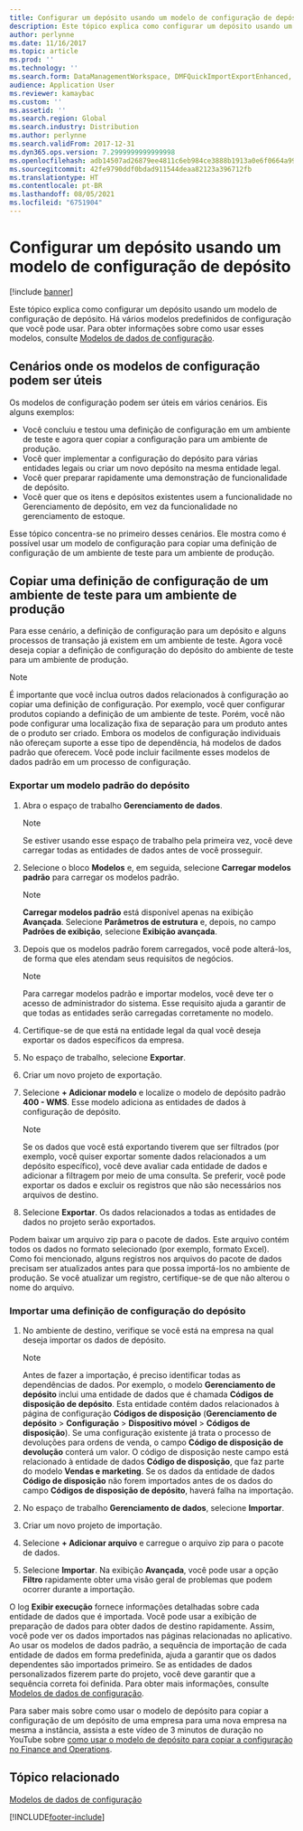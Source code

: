 ```yaml
---
title: Configurar um depósito usando um modelo de configuração de depósito
description: Este tópico explica como configurar um depósito usando um modelo de configuração de depósito.
author: perlynne
ms.date: 11/16/2017
ms.topic: article
ms.prod: ''
ms.technology: ''
ms.search.form: DataManagementWorkspace, DMFQuickImportExportEnhanced, DMFDefinitionGroupTemplate, DMFEntityTemplateDefinitionLoadDialog
audience: Application User
ms.reviewer: kamaybac
ms.custom: ''
ms.assetid: ''
ms.search.region: Global
ms.search.industry: Distribution
ms.author: perlynne
ms.search.validFrom: 2017-12-31
ms.dyn365.ops.version: 7.2999999999999998
ms.openlocfilehash: adb14507ad26879ee4811c6eb984ce3888b1913a0e6f0664a99079ba49f1a4c5
ms.sourcegitcommit: 42fe9790ddf0bdad911544deaa82123a396712fb
ms.translationtype: HT
ms.contentlocale: pt-BR
ms.lasthandoff: 08/05/2021
ms.locfileid: "6751904"
---
```

# <a name="set-up-a-warehouse-by-using-a-warehouse-configuration-template"></a>Configurar um depósito usando um modelo de configuração de depósito

[!include [banner](../includes/banner.md)]

Este tópico explica como configurar um depósito usando um modelo de configuração de depósito. Há vários modelos predefinidos de configuração que você pode usar. Para obter informações sobre como usar esses modelos, consulte [Modelos de dados de configuração](../../fin-ops-core/dev-itpro/data-entities/configuration-data-templates.md).

## <a name="scenarios-where-configuration-templates-can-be-helpful"></a>Cenários onde os modelos de configuração podem ser úteis

Os modelos de configuração podem ser úteis em vários cenários. Eis alguns exemplos:

- Você concluiu e testou uma definição de configuração em um ambiente de teste e agora quer copiar a configuração para um ambiente de produção.
- Você quer implementar a configuração do depósito para várias entidades legais ou criar um novo depósito na mesma entidade legal.
- Você quer preparar rapidamente uma demonstração de funcionalidade de depósito.
- Você quer que os itens e depósitos existentes usem a funcionalidade no Gerenciamento de depósito, em vez da funcionalidade no gerenciamento de estoque.

Esse tópico concentra-se no primeiro desses cenários. Ele mostra como é possível usar um modelo de configuração para copiar uma definição de configuração de um ambiente de teste para um ambiente de produção.

## <a name="copy-a-configuration-setup-from-a-test-environment-to-a-production-environment"></a>Copiar uma definição de configuração de um ambiente de teste para um ambiente de produção

Para esse cenário, a definição de configuração para um depósito e alguns processos de transação já existem em um ambiente de teste. Agora você deseja copiar a definição de configuração do depósito do ambiente de teste para um ambiente de produção.

> [!NOTE]
> É importante que você inclua outros dados relacionados à configuração ao copiar uma definição de configuração. Por exemplo, você quer configurar produtos copiando a definição de um ambiente de teste. Porém, você não pode configurar uma localização fixa de separação para um produto antes de o produto ser criado. Embora os modelos de configuração individuais não ofereçam suporte a esse tipo de dependência, há modelos de dados padrão que oferecem. Você pode incluir facilmente esses modelos de dados padrão em um processo de configuração.

### <a name="export-a-default-warehouse-template"></a>Exportar um modelo padrão do depósito 

1. Abra o espaço de trabalho **Gerenciamento de dados**.

    > [!NOTE]
    > Se estiver usando esse espaço de trabalho pela primeira vez, você deve carregar todas as entidades de dados antes de você prosseguir.

2. Selecione o bloco **Modelos** e, em seguida, selecione **Carregar modelos padrão** para carregar os modelos padrão.

    > [!NOTE]
    > **Carregar modelos padrão** está disponível apenas na exibição **Avançada**. Selecione **Parâmetros de estrutura** e, depois, no campo **Padrões de exibição**, selecione **Exibição avançada**.

3. Depois que os modelos padrão forem carregados, você pode alterá-los, de forma que eles atendam seus requisitos de negócios.

    > [!NOTE]
    > Para carregar modelos padrão e importar modelos, você deve ter o acesso de administrador do sistema. Esse requisito ajuda a garantir de que todas as entidades serão carregadas corretamente no modelo.

4. Certifique-se de que está na entidade legal da qual você deseja exportar os dados específicos da empresa.
5. No espaço de trabalho, selecione **Exportar**.
6. Criar um novo projeto de exportação.
7. Selecione **+ Adicionar modelo** e localize o modelo de depósito padrão **400 - WMS**. Esse modelo adiciona as entidades de dados à configuração de depósito.

    > [!NOTE]
    > Se os dados que você está exportando tiverem que ser filtrados (por exemplo, você quiser exportar somente dados relacionados a um depósito específico), você deve avaliar cada entidade de dados e adicionar a filtragem por meio de uma consulta. Se preferir, você pode exportar os dados e excluir os registros que não são necessários nos arquivos de destino.

8. Selecione **Exportar**. Os dados relacionados a todas as entidades de dados no projeto serão exportados.

Podem baixar um arquivo zip para o pacote de dados. Este arquivo contém todos os dados no formato selecionado (por exemplo, formato Excel). Como foi mencionado, alguns registros nos arquivos do pacote de dados precisam ser atualizados antes para que possa importá-los no ambiente de produção. Se você atualizar um registro, certifique-se de que não alterou o nome do arquivo.

### <a name="import-a-warehouse-configuration-setup"></a>Importar uma definição de configuração do depósito

1. No ambiente de destino, verifique se você está na empresa na qual deseja importar os dados de depósito.

    > [!NOTE]
    > Antes de fazer a importação, é preciso identificar todas as dependências de dados. Por exemplo, o modelo **Gerenciamento de depósito** inclui uma entidade de dados que é chamada **Códigos de disposição de depósito**. Esta entidade contém dados relacionados à página de configuração **Códigos de disposição** (**Gerenciamento de depósito** > **Configuração** > **Dispositivo móvel** > **Códigos de disposição**). Se uma configuração existente já trata o processo de devoluções para ordens de venda, o campo **Código de disposição de devolução** conterá um valor. O código de disposição neste campo está relacionado à entidade de dados **Código de disposição**, que faz parte do modelo **Vendas e marketing**. Se os dados da entidade de dados **Código de disposição** não forem importados antes de os dados do campo **Códigos de disposição de depósito**, haverá falha na importação.

2. No espaço de trabalho **Gerenciamento de dados**, selecione **Importar**.
3. Criar um novo projeto de importação.
4. Selecione **+ Adicionar arquivo** e carregue o arquivo zip para o pacote de dados.
5. Selecione **Importar**. Na exibição **Avançada**, você pode usar a opção **Filtro** rapidamente obter uma visão geral de problemas que podem ocorrer durante a importação.

O log **Exibir execução** fornece informações detalhadas sobre cada entidade de dados que é importada. Você pode usar a exibição de preparação de dados para obter dados de destino rapidamente. Assim, você pode ver os dados importados nas páginas relacionadas no aplicativo. Ao usar os modelos de dados padrão, a sequência de importação de cada entidade de dados em forma predefinida, ajuda a garantir que os dados dependentes são importados primeiro. Se as entidades de dados personalizados fizerem parte do projeto, você deve garantir que a sequência correta foi definida. Para obter mais informações, consulte [Modelos de dados de configuração](../../fin-ops-core/dev-itpro/data-entities/configuration-data-templates.md).

Para saber mais sobre como usar o modelo de depósito para copiar a configuração de um depósito de uma empresa para uma nova empresa na mesma a instância, assista a este vídeo de 3 minutos de duração no YouTube sobre [como usar o modelo de depósito para copiar a configuração no Finance and Operations](https://www.youtube.com/watch?v=K2WIfFlqJYs).

## <a name="related-topic"></a>Tópico relacionado

[Modelos de dados de configuração](../../fin-ops-core/dev-itpro/data-entities/configuration-data-templates.md)


[!INCLUDE[footer-include](../../includes/footer-banner.md)]